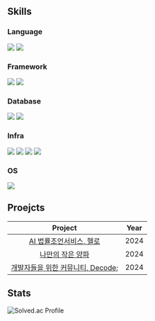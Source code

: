 ## Skills
### Language
<p>
  <img src = "https://img.shields.io/badge/Java-%23ED8B00.svg?style=for-the-badge&logo=openjdk&logoColor=white">
  <img src = "https://img.shields.io/badge/Python-3776AB.svg?&style=for-the-badge&logo=Python&logoColor=white">
</p>

### Framework
<p>
  <img src = "https://img.shields.io/badge/Spring-6DB33F.svg?&style=for-the-badge&logo=Spring&logoColor=white">
  <img src = "https://img.shields.io/badge/FastAPI-005571?style=for-the-badge&logo=fastapi">
</p>

### Database
<p>
  <img src = "https://img.shields.io/badge/MySQL-4479A1.svg?&style=for-the-badge&logo=MySQL&logoColor=white">
  <img src = "https://img.shields.io/badge/Redis-%23DD0031.svg?style=for-the-badge&logo=redis&logoColor=white">
</p>

### Infra
<p>
  <img src = "https://img.shields.io/badge/Docker-2496ED?style=for-the-badge&logo=Docker&logoColor=white">
  <img src = "https://img.shields.io/badge/Jenkins-%232C5263.svg?style=for-the-badge&logo=jenkins&logoColor=white">
  <img src = "https://img.shields.io/badge/AWS EKS-FF9900?style=for-the-badge&logo=Amazon%20eks&logoColor=white">
  <img src = "https://img.shields.io/badge/Kubernetes-%23326ce5.svg?style=for-the-badge&logo=kubernetes&logoColor=white">
</p>

### OS
<p>
  <img src = "https://img.shields.io/badge/Linux-FCC624?style=for-the-badge&logo=linux&logoColor=black">
</p>


## Proejcts
|                                              Project                                              | Year |
| :-----------------------------------------------------------------------------------------------: | :--: |
| [AI 법률조언서비스, 헬로](https://github.com/skajd1/hellolaw)                                       | 2024 |
| [나만의 작은 양파](https://github.com/my-little-onion/my-little-onion)                              | 2024 |
| [개발자들을 위한 커뮤니티, Decode;](https://github.com/ssafy-decode/decode)        |   2024 |

## Stats
![Solved.ac Profile](http://mazassumnida.wtf/api/v2/generate_badge?boj=skajd1)

